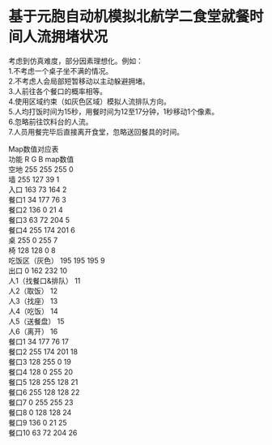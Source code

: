 # 基于元胞自动机模拟北航学二食堂就餐时间人流拥堵状况
考虑到仿真难度，部分因素理想化。例如：  
1.不考虑一个桌子坐不满的情况。  
2.不考虑人会局部短暂移动以主动躲避拥堵。  
3.人前往各个餐口的概率相等。  
4.使用区域约束（如灰色区域）模拟人流排队方向。  
5.人均打饭时间为15秒，用餐时间为12至17分钟，1秒移动1个像素。  
6.忽略前往饮料台的人流。   
7.人员用餐完毕后直接离开食堂，忽略送回餐具的时间。  

Map数值对应表  
功能	R	G	B	map数值  
空地	255	255	255	0  
墙	255	127	39	1  
入口	163	73	164	2  
餐口1	34	177	76	3  
餐口2	136	0	21	4  
餐口3	63	72	204	5  
餐口4	255	174	201	6  
桌	255	0	255	7  
椅	128	128	0	8  
吃饭区（灰色）	195	195	195	9  
出口	0	162	232	10  
人1（找餐口&排队）				11  
人2（取饭）				12  
人3（找座）				13  
人4（吃饭）				14  
人5（送餐盘）				15  
人6（离开）				16  
餐口1	34	177	76	17  
餐口2	255	174	201	18  
餐口3	128	255	0	19  
餐口4	128	0	255	20  
餐口5	128	255	128	21  
餐口6	255	128	128	22  
餐口7	0	255	255	23  
餐口8	0	128	128	24  
餐口9	136	0	21	25  
餐口10	63	72	204	26  
